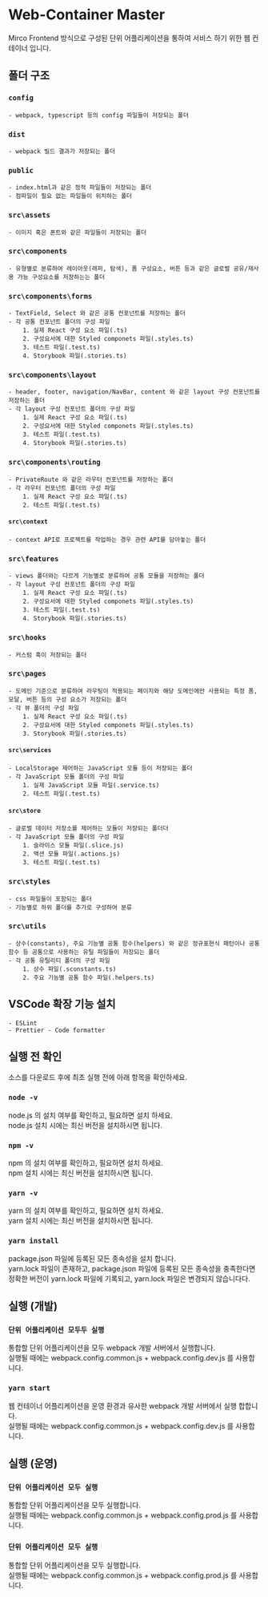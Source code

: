 # Web-Container Master

Mirco Frontend 방식으로 구성된 단위 어플리케이션을 통하여 서비스 하기 위한 웹 컨테이너 입니다.




## 폴더 구조

### `config`

    - webpack, typescript 등의 config 파일들이 저장되는 폴더

### `dist`

    - webpack 빌드 결과가 저장되는 폴더

### `public`

    - index.html과 같은 정적 파일들이 저장되는 폴더
    - 컴파일이 필요 없는 파일들이 위치하는 폴더

### `src\assets`

    - 이미지 혹은 폰트와 같은 파일들이 저장되는 폴더

### `src\components`

    - 유형별로 분류하여 레이아웃(래퍼, 탐색), 폼 구성요소, 버튼 등과 같은 글로벌 공유/재사용 가능 구성요소를 저장하는는 폴더

### `src\components\forms`

    - TextField, Select 와 같은 공통 컨포넌트를 저장하는 폴더
    - 각 공통 컨포넌트 폴더의 구성 파일
        1. 실제 React 구성 요소 파일(.ts)
        2. 구성요서에 대한 Styled componets 파일(.styles.ts)
        3. 테스트 파일(.test.ts)
        4. Storybook 파일(.stories.ts)

### `src\components\layout`

    - header, footer, navigation/NavBar, content 와 같은 layout 구성 컨포넌트를 저장하는 폴더
    - 각 layout 구성 컨포넌트 폴더의 구성 파일
        1. 실제 React 구성 요소 파일(.ts)
        2. 구성요서에 대한 Styled componets 파일(.styles.ts)
        3. 테스트 파일(.test.ts)
        4. Storybook 파일(.stories.ts)

### `src\components\routing`

    - PrivateRoute 와 같은 라우터 컨포넌트를 저장하는 폴더
    - 각 라우터 컨포넌트 폴더의 구성 파일
        1. 실제 React 구성 요소 파일(.ts)
        2. 테스트 파일(.test.ts)

#### `src\context`

    - context API로 프로젝트를 작업하는 경우 관련 API를 담아놓는 폴더

### `src\features`

    - views 폴더와는 다르게 기능별로 분류하여 공통 모듈을 저장하는 폴더
    - 각 layout 구성 컨포넌트 폴더의 구성 파일
        1. 실제 React 구성 요소 파일(.ts)
        2. 구성요서에 대한 Styled componets 파일(.styles.ts)
        3. 테스트 파일(.test.ts)
        4. Storybook 파일(.stories.ts)

### `src\hooks`

    - 커스텀 훅이 저장되는 폴더

### `src\pages`

    - 도메인 기준으로 분류하여 라우팅이 적용되는 페이지와 해당 도메인에만 사용되는 특정 폼, 모달, 버튼 등의 구성 요소가 저장되는 폴더
    - 각 뷰 폴더의 구성 파일
        1. 실제 React 구성 요소 파일(.ts)
        2. 구성요서에 대한 Styled componets 파일(.styles.ts)
        3. Storybook 파일(.stories.ts)

#### `src\services`

    - LocalStorage 제어하는 JavaScript 모듈 등이 저장되는 폴더
    - 각 JavaScript 모듈 폴더의 구성 파일
        1. 실제 JavaScript 모듈 파일(.service.ts)
        2. 테스트 파일(.test.ts)

#### `src\store`

    - 글로벌 데이터 저장소를 제어하는 모듈이 저장되는 폴더더
    - 각 JavaScript 모듈 폴더의 구성 파일
        1. 슬라이스 모듈 파일(.slice.js)
        2. 액션 모듈 파일(.actions.js)
        3. 테스트 파일(.test.ts)

### `src\styles`

    - css 파일들이 포함되는 폴더
    - 기능별로 하위 폴더를 추가로 구성하여 분류

### `src\utils`

    - 상수(constants), 주요 기능별 공통 함수(helpers) 와 같은 정규표현식 패턴이나 공통함수 등 공통으로 사용하는 유틸 파일들이 저장되는 폴더
    - 각 공통 유틸리티 폴더의 구성 파일
        1. 상수 파일(.sconstants.ts)
        2. 주요 기능별 공통 함수 파일(.helpers.ts)


## VSCode 확장 기능 설치
    - ESLint
    - Prettier - Code formatter

## 실행 전 확인

소스를 다운로드 후에 최초 실행 전에 아래 항목을 확인하세요.

### `node -v`

node.js 의 설치 여부를 확인하고, 필요하면 설치 하세요.\
node.js 설치 시에는 최신 버전을 설치하시면 됩니다.

### `npm -v`

npm 의 설치 여부를 확인하고, 필요하면 설치 하세요.\
npm 설치 시에는 최신 버전을 설치하시면 됩니다.

### `yarn -v`

yarn 의 설치 여부를 확인하고, 필요하면 설치 하세요.\
yarn 설치 시에는 최신 버전을 설치하시면 됩니다.

### `yarn install`

package.json 파일에 등록된 모든 종속성을 설치 합니다.\
yarn.lock 파일이 존재하고, package.json 파일에 등록된 모든 종속성을 충족한다면\
정확한 버전이 yarn.lock 파일에 기록되고, yarn.lock 파일은 변경되지 않습니다다.




## 실행 (개발)

### `단위 어플리케이션 모두두 실행`

통합할 단위 어플리케이션을 모두 webpack 개발 서버에서 실행합니다.\
실행될 때에는 webpack.config.common.js + webpack.config.dev.js 를 사용합니다.

### `yarn start`

웹 컨테이너 어플리케이션을 운영 환경과 유사한 webpack 개발 서버에서 실행 합합니다.\
실행될 때에는 webpack.config.common.js + webpack.config.dev.js 를 사용합니다.




## 실행 (운영)

### `단위 어플리케이션 모두 실행`

통합할 단위 어플리케이션을 모두 실행합니다.\
실행될 때에는 webpack.config.common.js + webpack.config.prod.js 를 사용합니다.

### `단위 어플리케이션 모두 실행`

통합할 단위 어플리케이션을 모두 실행합니다.\
실행될 때에는 webpack.config.common.js + webpack.config.prod.js 를 사용합니다.

